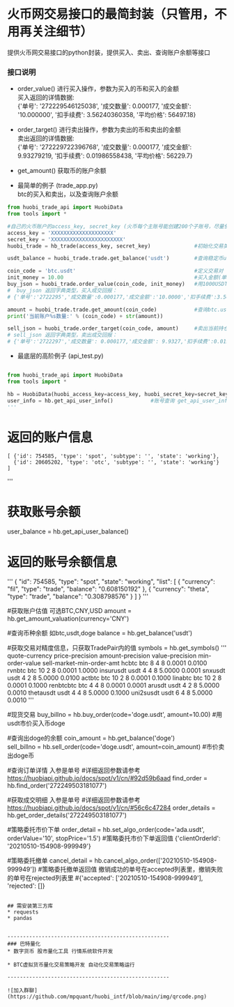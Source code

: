 # 火币网交易接口的最简封装（只管用，不用再关注细节）
提供火币网交易接口的python封装，提供买入、卖出、查询账户余额等接口

### 接口说明
* order_value() 进行买入操作，参数为买入的币和买入的金额  
买入返回的详情数据:  
{'单号': '272229546125038', '成交数量': 0.000177, '成交金额': '10.000000', '扣手续费': 3.56240360358, '平均价格': 56497.18}
* order_target() 进行卖出操作，参数为卖出的币和卖出的金额  
卖出返回的详情数据:  
{'单号': '272229722396768', '成交数量': 0.000177, '成交金额': 9.93279219, '扣手续费': 0.01986558438, '平均价格': 56229.7}
* get_amount() 获取币的账户余额

* 最简单的例子 (trade_app.py)  
  btc的买入和卖出，以及查询账户余额

```python
from huobi_trade_api import HuobiData
from tools import *

#自己的火币账户的access_key, secret_key (火币每个主账号能创建200个子账号，尽量使用子账号操作,防范风险)
access_key = 'XXXXXXXXXXXXXXXXXXXX'
secret_key = 'XXXXXXXXXXXXXXXXXXXXXXX'
huobi_trade = hb_trade(access_key, secret_key)              #初始化交易类

usdt_balance = huobi_trade.trade.get_balance('usdt')        #查询稳定币usdt的余额

coin_code = 'btc.usdt'                                      #定义交易对 
init_money = 10.00                                          #买入金额(单位:usdt)
buy_json = huobi_trade.order_value(coin_code, init_money)   #用1000USDT 买入btc
#  buy_json 返回字典类型，买入成交回报：
# {'单号':'2722295','成交数量':0.000177,'成交金额':'10.0000','扣手续费':3.562403,'平均价格':56497.18}

amount = huobi_trade.trade.get_amount(coin_code)            #查询btc.usdt交易对的数量,有精度控制
print('当前账户%s数量:' % (coin_code) + str(amount))

sell_json = huobi_trade.order_target(coin_code, amount)     #卖出当前持仓所有btc
# sell_json 返回字典类型，卖出成交回报：
# {'单号':'2722297','成交数量': 0.000177,'成交金额': 9.9327,'扣手续费':0.019865,'平均价格': 56229.7}

```



* 最底层的高阶例子 (api_test.py)  
```python

from huobi_trade_api import HuobiData
from tools import *

hb = HuobiData(huobi_access_key=access_key, huobi_secret_key=secret_key)
user_info = hb.get_api_user_info()            #账号查询 get_api_user_info
'''


```
 # 返回的账户信息
    [ {'id': 754585, 'type': 'spot', 'subtype': '', 'state': 'working'}, 
      {'id': 20605202, 'type': 'otc', 'subtype': '', 'state': 'working'}  ]
'''

# 获取账号余额
user_balance = hb.get_api_user_balance()
# 返回的账号余额信息
'''
    {
    "id": 754585,
    "type": "spot",
    "state": "working",
    "list": [
        {
            "currency": "fil",
            "type": "trade",
            "balance": "0.608150192"
        },
        {
            "currency": "theta",
            "type": "trade",
            "balance": "0.308798576"
        }
    ]
    }
'''

#获取账户估值 可选BTC,CNY,USD
amount = hb.get_amount_valuation(currency='CNY')

#查询币种余额 如btc,usdt,doge
balance = hb.get_balance('usdt')

#获取交易对精度信息，只获取TradePair内的值
symbols = hb.get_symbols()
'''
          quote-currency  price-precision  amount-precision  value-precision  min-order-value  sell-market-min-order-amt
hcbtc                btc                8                 4                8           0.0001                     0.0100
rvnbtc               btc               10                 2                8           0.0001                     1.0000
insurusdt           usdt                4                 4                8           5.0000                     0.0001
snxusdt             usdt                4                 2                8           5.0000                     0.0100
actbtc               btc               10                 2                8           0.0001                     0.1000
linabtc              btc               10                 2                8           0.0001                     0.1000
renbtcbtc            btc                4                 4                8           0.0001                     0.0001
arusdt              usdt                4                 2                8           5.0000                     0.0010
thetausdt           usdt                4                 4                8           5.0000                     0.1000
uni2susdt           usdt                6                 4                8           5.0000                     0.0010
'''

#现货交易
buy_billno = hb.buy_order(code='doge.usdt', amount=10.00)           #用usdt市价买入币doge

#查询出doge的余额
coin_amount = hb.get_balance('doge')                                
sell_billno = hb.sell_order(code='doge.usdt', amount=coin_amount)   #市价卖出doge币

#查询订单详情 入参是单号
#详细返回参数请参考 https://huobiapi.github.io/docs/spot/v1/cn/#92d59b6aad
find_order = hb.find_order('272249503181077')

#获取成交明细 入参是单号
#详细返回参数请参考 https://huobiapi.github.io/docs/spot/v1/cn/#56c6c47284
order_details = hb.get_order_details('272249503181077')

#策略委托市价下单
order_detail = hb.set_algo_order(code='ada.usdt', orderValue='10', stopPrice='1.5')
#策略委托市价下单返回值 {'clientOrderId': '20210510-154908-999949'}

#策略委托撤单
cancel_detail = hb.cancel_algo_order(['20210510-154908-999949'])
#策略委托撤单返回值 撤销成功的单号在accepted列表里，撤销失败的单号在rejected列表里
#{'accepted': ['20210510-154908-999949'], 'rejected': []}
```

## 需安装第三方库
* requests
* pandas
 

----------------------------------------------------
### 巴特量化
* 数字货币 股市量化工具 行情系统软件开发

* BTC虚拟货币量化交易策略开发 自动化交易策略运行

----------------------------------------------------

![加入群聊](https://github.com/mpquant/huobi_intf/blob/main/img/qrcode.png) 


